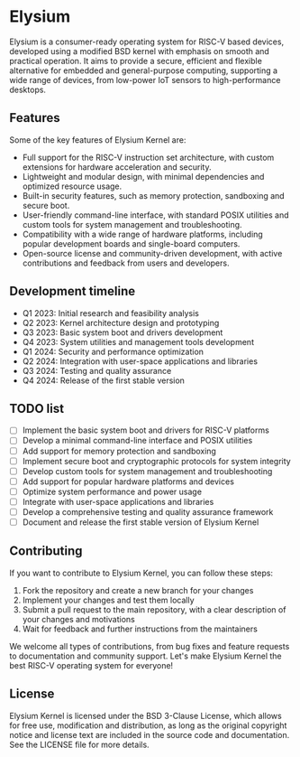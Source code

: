 # Elysium

Elysium is a consumer-ready operating system for RISC-V based devices, developed using a modified BSD kernel with emphasis on smooth and practical operation. It aims to provide a secure, efficient and flexible alternative for embedded and general-purpose computing, supporting a wide range of devices, from low-power IoT sensors to high-performance desktops.

## Features

Some of the key features of Elysium Kernel are:

- Full support for the RISC-V instruction set architecture, with custom extensions for hardware acceleration and security.
- Lightweight and modular design, with minimal dependencies and optimized resource usage.
- Built-in security features, such as memory protection, sandboxing and secure boot.
- User-friendly command-line interface, with standard POSIX utilities and custom tools for system management and troubleshooting.
- Compatibility with a wide range of hardware platforms, including popular development boards and single-board computers.
- Open-source license and community-driven development, with active contributions and feedback from users and developers.

## Development timeline

- Q1 2023: Initial research and feasibility analysis
- Q2 2023: Kernel architecture design and prototyping
- Q3 2023: Basic system boot and drivers development
- Q4 2023: System utilities and management tools development
- Q1 2024: Security and performance optimization
- Q2 2024: Integration with user-space applications and libraries
- Q3 2024: Testing and quality assurance
- Q4 2024: Release of the first stable version

## TODO list

- [ ] Implement the basic system boot and drivers for RISC-V platforms
- [ ] Develop a minimal command-line interface and POSIX utilities
- [ ] Add support for memory protection and sandboxing
- [ ] Implement secure boot and cryptographic protocols for system integrity
- [ ] Develop custom tools for system management and troubleshooting
- [ ] Add support for popular hardware platforms and devices
- [ ] Optimize system performance and power usage
- [ ] Integrate with user-space applications and libraries
- [ ] Develop a comprehensive testing and quality assurance framework
- [ ] Document and release the first stable version of Elysium Kernel

## Contributing

If you want to contribute to Elysium Kernel, you can follow these steps:

1. Fork the repository and create a new branch for your changes
2. Implement your changes and test them locally
3. Submit a pull request to the main repository, with a clear description of your changes and motivations
4. Wait for feedback and further instructions from the maintainers

We welcome all types of contributions, from bug fixes and feature requests to documentation and community support. Let's make Elysium Kernel the best RISC-V operating system for everyone!

## License

Elysium Kernel is licensed under the BSD 3-Clause License, which allows for free use, modification and distribution, as long as the original copyright notice and license text are included in the source code and documentation. See the LICENSE file for more details.
